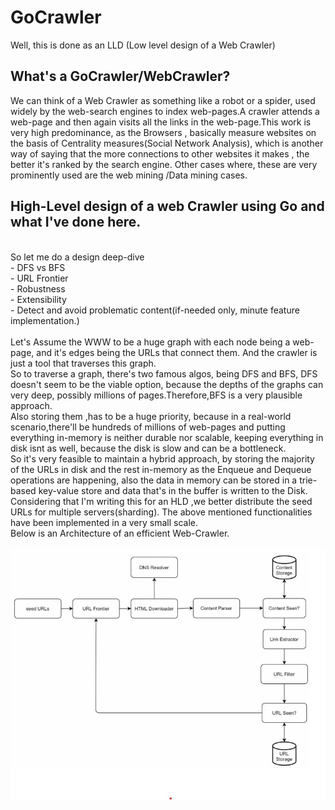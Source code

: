 # GoCrawler

Well, this is done as an LLD (Low level design of a Web Crawler)

## What's a GoCrawler/WebCrawler?
We can think of a Web Crawler as something like a robot or a spider, used widely by the web-search engines to index web-pages.A crawler attends a web-page and then again visits all the links in the web-page.This work is very high predominance, as the Browsers , basically measure websites on the basis of Centrality measures(Social Network Analysis), which is another way of saying that the more connections to other websites it makes , the better it's ranked by the search engine.
Other cases where, these are very prominently used are the web mining /Data mining cases.
<br>

## High-Level design of a web Crawler using Go and what I've done here.
<br>
So let me do a design deep-dive
<br>
- DFS vs BFS<br>
- URL Frontier<br>
- Robustness<br>
- Extensibility<br>
- Detect and avoid problematic content(if-needed only, minute feature implementation.)<br>

<br>
Let's Assume the WWW to be a huge graph with each node being a web-page, and it's edges being the URLs that connect them. And the crawler is just a tool that traverses this graph.<br>
So to traverse a graph, there's two famous algos, being DFS and BFS, DFS doesn't seem to be the viable option, because the depths of the graphs can very deep, possibly millions of pages.Therefore,BFS is a very plausible approach.<br>
Also storing them ,has to be a huge priority, because in a real-world scenario,there'll be hundreds of millions of web-pages and putting everything in-memory is neither durable nor scalable, keeping everything in disk isnt as well, because the disk is slow and can be a bottleneck. <br>
So it's very feasible to maintain a hybrid approach, by storing the majority of the URLs in disk and the rest in-memory as the Enqueue and Dequeue operations are happening, also the data in memory can be stored in a trie-based key-value store and data that's in the buffer is written to the Disk.<br>
Considering that I'm writing this for an HLD ,we better distribute the seed URLs for multiple servers(sharding).
The above mentioned functionalities have been implemented in a very small scale.<br>
Below is an Architecture of an efficient Web-Crawler.<br><br>
<img src="images/HLD.jpg">